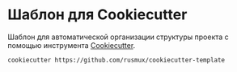 # Шаблон для Cookiecutter

Шаблон для автоматической организации структуры проекта c помощью инструмента <a target=_blank href="https://github.com/cookiecutter/cookiecutter">Cookiecutter</a>.

```
cookiecutter https://github.com/rusmux/cookiecutter-template
```
